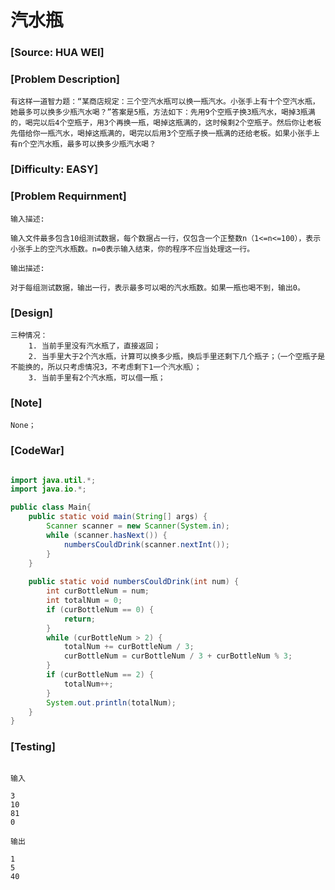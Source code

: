 # 汽水瓶

### [Source: HUA WEI]

### [Problem Description]
	
	有这样一道智力题：“某商店规定：三个空汽水瓶可以换一瓶汽水。小张手上有十个空汽水瓶，她最多可以换多少瓶汽水喝？”答案是5瓶，方法如下：先用9个空瓶子换3瓶汽水，喝掉3瓶满的，喝完以后4个空瓶子，用3个再换一瓶，喝掉这瓶满的，这时候剩2个空瓶子。然后你让老板先借给你一瓶汽水，喝掉这瓶满的，喝完以后用3个空瓶子换一瓶满的还给老板。如果小张手上有n个空汽水瓶，最多可以换多少瓶汽水喝？ 

### [Difficulty: EASY]

### [Problem Requirnment]
	
	输入描述:

	输入文件最多包含10组测试数据，每个数据占一行，仅包含一个正整数n（1<=n<=100），表示小张手上的空汽水瓶数。n=0表示输入结束，你的程序不应当处理这一行。

	输出描述:

	对于每组测试数据，输出一行，表示最多可以喝的汽水瓶数。如果一瓶也喝不到，输出0。

### [Design]
	
	三种情况：
		1. 当前手里没有汽水瓶了，直接返回；
		2. 当手里大于2个汽水瓶，计算可以换多少瓶，换后手里还剩下几个瓶子；（一个空瓶子是不能换的，所以只考虑情况3，不考虑剩下1一个汽水瓶）；
		3. 当前手里有2个汽水瓶，可以借一瓶；

### [Note]

	None；

### [CodeWar]

```java

import java.util.*;
import java.io.*;

public class Main{
    public static void main(String[] args) {
        Scanner scanner = new Scanner(System.in);
        while (scanner.hasNext()) {
            numbersCouldDrink(scanner.nextInt());
        }
    }
    
    public static void numbersCouldDrink(int num) {
        int curBottleNum = num;
        int totalNum = 0;
        if (curBottleNum == 0) {
            return;
        }
        while (curBottleNum > 2) {
            totalNum += curBottleNum / 3;
            curBottleNum = curBottleNum / 3 + curBottleNum % 3;
        }
        if (curBottleNum == 2) {
            totalNum++;
        }
        System.out.println(totalNum);
    }
}

```

### [Testing]

```

输入

3
10
81
0

输出

1
5
40

```